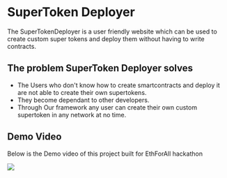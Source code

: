 # SuperToken Deployer

The SuperTokenDeployer is a user friendly website which can be used to create custom super tokens and deploy them without having to write contracts.

## The problem SuperToken Deployer solves
- The Users who don't know how to create smartcontracts and deploy it are not able to create their own supertokens. 
- They become dependant to other developers.
- Through Our framework any user can create their own custom supertoken in any network at no time.

## Demo Video

Below is the Demo video of this project built for EthForAll hackathon

[![](https://img.youtube.com/vi/ve19O010jKk/0.jpg)](https://www.youtube.com/watch?v=ve19O010jKk)

